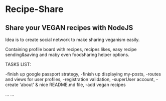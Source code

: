 # Recipe-Share

Share your VEGAN recipes with NodeJS
------------------------------------

Idea is to create social network to make sharing veganism easily.

Containing profile board with recipes, recipes likes, easy recipe sending&saving and maby even foodsharing helper options.


TASKS LIST:

-finish up google passport strategy,
-finish up displaying my-posts,
-routes and views for user profiles,
-registration validation,
-superUser account,
-create 'about' & nice README.md file,
-add vegan recipes

...
...

